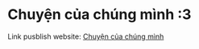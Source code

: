 # Chuyện của chúng mình :3
Link pusblish website: [Chuyện của chúng mình](https://ndat2408.github.io/lovetimeline/)
